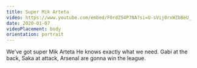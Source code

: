 ```yaml
---
title: Super Mik Arteta
video: https://www.youtube.com/embed/F0rdZ54P7NA?si=U-sVij0rxWZbBeU_
date: 2020-01-07
videoPlacement: body
orientation: portrait
---
```

We've got super Mik Arteta
He knows exactly what we need.
Gabi at the back,
Saka at attack,
Arsenal are gonna win the league.
